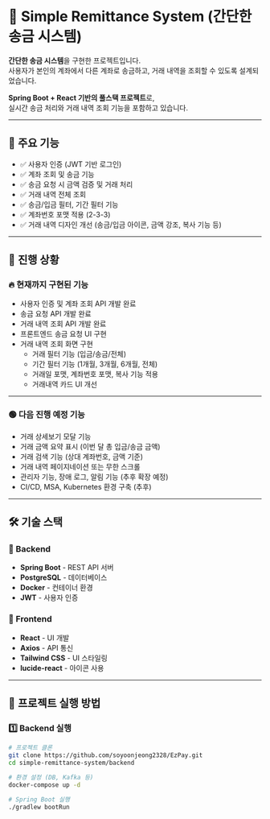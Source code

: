 # 🏦 Simple Remittance System (간단한 송금 시스템)

**간단한 송금 시스템**을 구현한 프로젝트입니다.  
사용자가 본인의 계좌에서 다른 계좌로 송금하고, 거래 내역을 조회할 수 있도록 설계되었습니다.

**Spring Boot + React 기반의 풀스택 프로젝트**로,  
실시간 송금 처리와 거래 내역 조회 기능을 포함하고 있습니다.

---

## 📌 주요 기능

- ✅ 사용자 인증 (JWT 기반 로그인)
- ✅ 계좌 조회 및 송금 기능
- ✅ 송금 요청 시 금액 검증 및 거래 처리
- ✅ 거래 내역 전체 조회
- ✅ 송금/입금 필터, 기간 필터 기능
- ✅ 계좌번호 포맷 적용 (2-3-3)
- ✅ 거래 내역 디자인 개선 (송금/입금 아이콘, 금액 강조, 복사 기능 등)

---

## 🚀 진행 상황

### 🔥 현재까지 구현된 기능

- 사용자 인증 및 계좌 조회 API 개발 완료
- 송금 요청 API 개발 완료
- 거래 내역 조회 API 개발 완료
- 프론트엔드 송금 요청 UI 구현
- 거래 내역 조회 화면 구현
    - 거래 필터 기능 (입금/송금/전체)
    - 기간 필터 기능 (1개월, 3개월, 6개월, 전체)
    - 거래일 포맷, 계좌번호 포맷, 복사 기능 적용
    - 거래내역 카드 UI 개선

---

### 🟢 다음 진행 예정 기능

- 거래 상세보기 모달 기능
- 거래 금액 요약 표시 (이번 달 총 입금/송금 금액)
- 거래 검색 기능 (상대 계좌번호, 금액 기준)
- 거래 내역 페이지네이션 또는 무한 스크롤
- 관리자 기능, 장애 로그, 알림 기능 (추후 확장 예정)
- CI/CD, MSA, Kubernetes 환경 구축 (추후)

---

## 🛠 기술 스택

### 🔹 Backend
- **Spring Boot** - REST API 서버
- **PostgreSQL** - 데이터베이스
- **Docker** - 컨테이너 환경
- **JWT** - 사용자 인증

### 🔹 Frontend
- **React** - UI 개발
- **Axios** - API 통신
- **Tailwind CSS** - UI 스타일링
- **lucide-react** - 아이콘 사용

---

## 🚀 프로젝트 실행 방법

### 1️⃣ Backend 실행
```bash
# 프로젝트 클론
git clone https://github.com/soyoonjeong2328/EzPay.git
cd simple-remittance-system/backend

# 환경 설정 (DB, Kafka 등)
docker-compose up -d

# Spring Boot 실행
./gradlew bootRun


